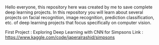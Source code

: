 Hello everyone, this repository here was created by me to
save complete deep learning projects. In this repository
you will learn about several projects on facial recognition,
image recognition, prediction classification, etc.
of deep learning projects that focus specifically on
computer vision.

First Project : Exploring Deep Learning with CNN for Simpsons
Link : https://www.kaggle.com/code/japeralrashid/simpsons
